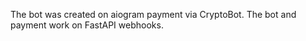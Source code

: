 The bot was created on aiogram payment via CryptoBot. The bot and payment work on FastAPI webhooks.

